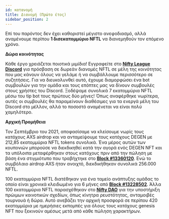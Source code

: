 ```yaml
---
id: κατανομή
title: Διανομή (Πρώτο έτος)
sidebar_position: 2
---
```


Επί του παρόντος δεν έχει καθοριστεί μέγιστο ανεφοδιασμό, αλλά αναμένουμε περίπου **1 δισεκατομμύριο NFTL** να διανεμηθούν τον επόμενο χρόνο.

**Δώρα κοινότητας**

Κάθε έργο χρειάζεται ποιοτικά μιμίδια! Εγγραφείτε στο **[Nifty League Discord](https://discord.gg/niftyleague)** για πρόσβαση σε δωρεάν διανομές NFTL σε μέλη της κοινότητας που μας κάνουν όλους να γελάμε ή να συμβάλλουμε περισσότερο σε συζητήσεις. Για να διευκολυνθεί αυτό, έχουμε διαμορφώσει ένα bot συμβουλών για την ομάδα και τους επόπτες μας να δίνουν συμβουλές στους χρήστες του Discord. Ξοδέψαμε συνολικά 7 εκατομμύρια NFTL μέσω του tip bot τους πρώτους δύο μήνες! Όπως αναφέρθηκε νωρίτερα, αυτές οι συμβουλές θα παραμείνουν διαθέσιμες για τα ενεργά μέλη του Discord στο μέλλον, αλλά το ποσοστό αναμένεται να είναι πολύ χαμηλότερο.

**Αρχική Προμήθεια**

Τον Σεπτέμβριο του 2021, αποφασίσαμε να κλείσουμε νωρίς τους κατόχους AXS airdrop και να ανταμείψουμε τους κατόχους DEGEN με 212,85 εκατομμύρια NFTL tokens συνολικά. Ένα μέρος αυτών των κουπονιών μπορούσε να διεκδικηθεί κατά την αγορά ενός DEGEN NFT και τα υπόλοιπα μεταφέρθηκαν στους κατόχους πριν από την πώληση με βάση ένα στιγμιότυπο που τραβήχτηκε στο **[Block #13360120](https://etherscan.io/block/13360120)**. Ενώ το συμβόλαιο airdrop AXS ήταν ανοιχτό, διεκδικήθηκαν συνολικά 256.000 NFTL.

100 εκατομμύρια NFTL διατέθηκαν για ένα ταμείο ανάπτυξης ομάδας το οποίο είναι χρονικά κλειδωμένο για 6 μήνες από **[Block #13228502](https://etherscan.io/tx/0x3649b00464903b78608f8de9308aec339ecd7446f1dc2de26a9913d2d5468ecf)**. Άλλα 100 εκατομμύρια NFTL παρασχέθηκαν στο **[Nifty DAO](https://etherscan.io/address/0xd06ae6fb7eade890f3e295d69a6679380c9456c1)** για την υποστήριξη πρώιμων κοινοτικών σχεδίων, όπως κίνητρα ρευστότητας, ανταμοιβές τουρνουά ή δώρα. Αυτό ανεβάζει την αρχική προσφορά σε περίπου 420 εκατομμύρια με ημερήσιες εκπομπές για όλους τους κατόχους genesis NFT που ξεκινούν αμέσως μετά από κάθε πώληση χαρακτήρων.
